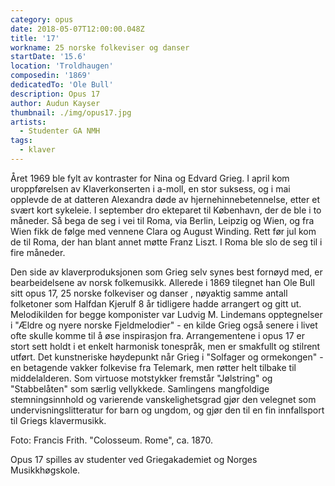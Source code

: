 ```yaml
---
category: opus
date: 2018-05-07T12:00:00.048Z
title: '17'
workname: 25 norske folkeviser og danser
startDate: '15.6'
location: 'Troldhaugen'
composedin: '1869'
dedicatedTo: 'Ole Bull'
description: Opus 17
author: Audun Kayser
thumbnail: ./img/opus17.jpg
artists:
  - Studenter GA NMH
tags:
  - klaver
---
```


Året 1969 ble fylt av kontraster for Nina og Edvard Grieg. I april kom uroppførelsen av Klaverkonserten i a-moll, en stor suksess, og i mai opplevde de at datteren Alexandra døde av hjernehinnebetennelse, etter et svært kort sykeleie.
I september dro ekteparet til København, der de ble i to måneder. Så bega de seg i vei til Roma, via Berlin, Leipzig og Wien, og fra Wien fikk de følge med vennene Clara og August Winding. Rett før jul kom de til Roma, der han blant annet møtte Franz Liszt.
I Roma ble slo de seg til i fire måneder.

Den side av klaverproduksjonen som Grieg selv synes best fornøyd med, er bearbeidelsene av norsk folkemusikk. Allerede i 1869 tilegnet han Ole Bull sitt opus 17, 25 norske folkeviser og danser , nøyaktig samme antall folketoner som Halfdan Kjerulf 8 år tidligere hadde arrangert og gitt ut. Melodikilden for begge komponister var Ludvig M. Lindemans opptegnelser i "Ældre og nyere norske Fjeldmelodier" - en kilde Grieg også senere i livet ofte skulle komme til å øse inspirasjon fra. Arrangementene i opus 17 er stort sett holdt i et enkelt harmonisk tonespråk, men er smakfullt og stilrent utført. Det kunstneriske høydepunkt når Grieg i "Solfager og ormekongen" - en betagende vakker folkevise fra Telemark, men røtter helt tilbake til middelalderen. Som virtuose motstykker fremstår "Jølstring" og "Stabbelåten" som særlig vellykkede. Samlingens mangfoldige stemningsinnhold og varierende vanskelighetsgrad gjør den velegnet som undervisningslitteratur for barn og ungdom, og gjør den til en fin innfallsport til Griegs klavermusikk.

Foto: Francis Frith. "Colosseum. Rome", ca. 1870.

Opus 17 spilles av studenter ved Griegakademiet og Norges Musikkhøgskole.
